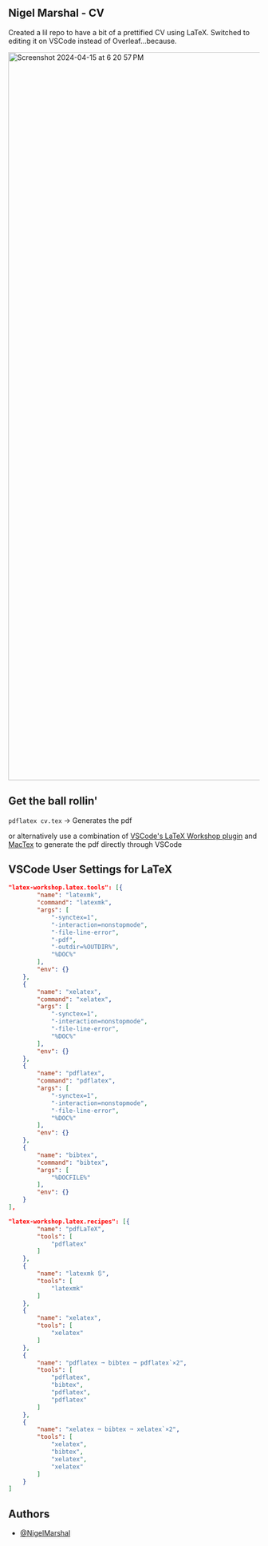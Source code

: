 ## Nigel Marshal - CV

Created a lil repo to have a bit of a prettified CV using LaTeX. Switched to editing it on VSCode instead of Overleaf...because.


<img width="1458" alt="Screenshot 2024-04-15 at 6 20 57 PM" src="https://github.com/NigelMarshal/NigelMarshal-CV/assets/11574237/eb70979b-3161-4acc-b35e-78fd6d660eb8">


## Get the ball rollin'

`pdflatex cv.tex` -> Generates the pdf

or alternatively use a combination of [VSCode's LaTeX Workshop plugin](https://marketplace.visualstudio.com/items?itemName=James-Yu.latex-workshop) and [MacTex](https://www.tug.org/mactex/mactex-download.html) to generate the pdf directly through VSCode

## VSCode User Settings for LaTeX

```json
"latex-workshop.latex.tools": [{
        "name": "latexmk",
        "command": "latexmk",
        "args": [
            "-synctex=1",
            "-interaction=nonstopmode",
            "-file-line-error",
            "-pdf",
            "-outdir=%OUTDIR%",
            "%DOC%"
        ],
        "env": {}
    },
    {
        "name": "xelatex",
        "command": "xelatex",
        "args": [
            "-synctex=1",
            "-interaction=nonstopmode",
            "-file-line-error",
            "%DOC%"
        ],
        "env": {}
    },
    {
        "name": "pdflatex",
        "command": "pdflatex",
        "args": [
            "-synctex=1",
            "-interaction=nonstopmode",
            "-file-line-error",
            "%DOC%"
        ],
        "env": {}
    },
    {
        "name": "bibtex",
        "command": "bibtex",
        "args": [
            "%DOCFILE%"
        ],
        "env": {}
    }
],

"latex-workshop.latex.recipes": [{
        "name": "pdfLaTeX",
        "tools": [
            "pdflatex"
        ]
    },
    {
        "name": "latexmk 🔃",
        "tools": [
            "latexmk"
        ]
    },
    {
        "name": "xelatex",
        "tools": [
            "xelatex"
        ]
    },
    {
        "name": "pdflatex ➞ bibtex ➞ pdflatex`×2",
        "tools": [
            "pdflatex",
            "bibtex",
            "pdflatex",
            "pdflatex"
        ]
    },
    {
        "name": "xelatex ➞ bibtex ➞ xelatex`×2",
        "tools": [
            "xelatex",
            "bibtex",
            "xelatex",
            "xelatex"
        ]
    }
]
```

## Authors

- [@NigelMarshal](https://www.github.com/NigelMarshal)
